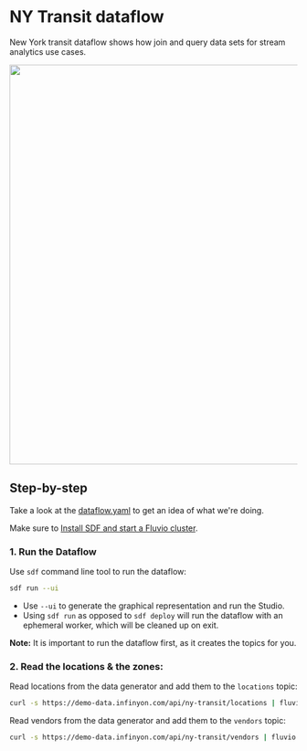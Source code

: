 # NY Transit dataflow

New York transit dataflow shows how join and query data sets for stream analytics use cases.


<p align="center">
 <img width="700" src="img/xyz.jpg">
</p>


## Step-by-step

Take a look at the [dataflow.yaml](./dataflow.yaml) to get an idea of what we're doing.

Make sure to [Install SDF and start a Fluvio cluster].

### 1. Run the Dataflow

Use `sdf` command line tool to run the dataflow:

```bash
sdf run --ui
```

* Use `--ui` to generate the graphical representation and run the Studio.
* Using `sdf run` as opposed to `sdf deploy` will run the dataflow with an ephemeral worker, which will be cleaned up on exit.

**Note:** It is  important to run the dataflow first, as it creates the topics for you.

### 2. Read the locations & the zones:

Read locations from the data generator and add them to the `locations` topic:

```bash
curl -s https://demo-data.infinyon.com/api/ny-transit/locations | fluvio produce locations
```

Read vendors from the data generator and add them to the `vendors` topic:

```bash
curl -s https://demo-data.infinyon.com/api/ny-transit/vendors | fluvio produce vendors
```


[Install SDF and start a Fluvio cluster]: /README.MD#prerequisites

